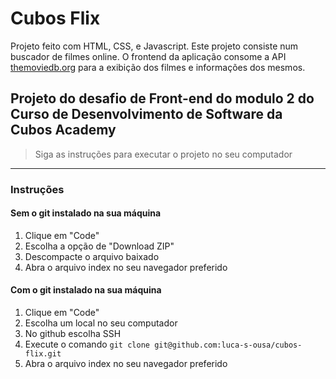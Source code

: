 # Cubos Flix

Projeto feito com HTML, CSS, e Javascript. Este projeto consiste num buscador de filmes online. O frontend da aplicação consome a API [themoviedb.org](https://www.themoviedb.org) para a exibição dos filmes e informações dos mesmos.

## Projeto do desafio de Front-end do modulo 2 do Curso de Desenvolvimento de Software da Cubos Academy

> Siga as instruções para executar o projeto no seu computador

---

### Instruções

#### Sem o git instalado na sua máquina

1. Clique em "Code"
2. Escolha a opção de "Download ZIP"
3. Descompacte o arquivo baixado
4. Abra o arquivo index no seu navegador preferido

#### Com o git instalado na sua máquina

1. Clique em "Code"
2. Escolha um local no seu computador
3. No github escolha SSH
4. Execute o comando `git clone git@github.com:luca-s-ousa/cubos-flix.git`
5. Abra o arquivo index no seu navegador preferido
